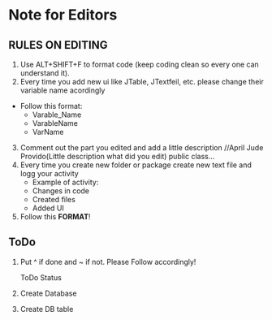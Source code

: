 # Note for Editors

## RULES ON EDITING

1. Use ALT+SHIFT+F to format code (keep coding clean so every one can understand it).
2. Every time you add new ui like JTable, JTextfeil, etc. please change their variable name acordingly

- Follow this format:
  - Varable_Name
  - VarableName
  - VarName

3. Comment out the part you edited and add a little description
   //April Jude Provido(Little description what did you edit)
   public class...
4. Every time you create new folder or package create new text file and logg your activity
   - Example of activity:
   - Changes in code
   - Created files
   - Added UI
5. Follow this **FORMAT**!

## ToDo

1. Put ^ if done and ~ if not. Please Follow accordingly!

   ToDo Status

2. Create Database
3. Create DB table
